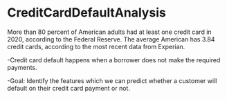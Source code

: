 # CreditCardDefaultAnalysis

More than 80 percent of American adults had at least one credit card in 2020, according to the Federal Reserve. The average American has 3.84 credit cards, according to the most recent data from Experian.

-Credit card default happens when a borrower does not make the required payments. 

-Goal: Identify the features which we can predict whether a customer will default on their credit card payment or not. 
